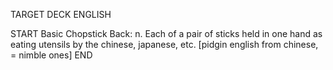 TARGET DECK
ENGLISH

START
Basic
Chopstick
Back: n. Each of a pair of sticks held in one hand as eating utensils by the chinese, japanese, etc. [pidgin english from chinese, = nimble ones]
END
